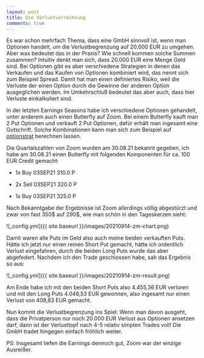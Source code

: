 ```yaml
---
layout: post
title: Die Verlustverrechnung
comments: true
---
```


Es war schon mehrfach Thema, dass eine GmbH sinnvoll ist, wenn man Optionen handelt, um die Verlustbegrenzung auf 20.000 EUR zu umgehen.
Aber was bedeutet das in der Praxis? Wie schnell kommen solche Summen zusammen? Intuitiv denkt man sich, dass 20.000 EUR eine Menge Geld sind.
Bei Optionen gibt es aber verschiedene Strategien in denen das Verkaufen und das Kaufen von Optionen kombiniert wird, das nennt sich zum Beispiel Spread.
Damit hat man einen definiertes Risiko, weil die Verluste der einen Option durch die Gewinne der anderen Option ausgeglichen werden. Im Umkehrschluß bedeutet das aber auch, dass hier Verluste einkalkuliert sind.

In der letzten Earnings Seasons habe ich verschiedene Optionen gehandelt, unter anderem auch einen Butterfly auf Zoom. 
Bei einem Butterfly kauft man 2 Put Optionen und verkauft 2 Put Optionen, dafür erhält man ingesamt eine Gutschrift. Solche Kombinationen kann man sich zum Beispiel 
auf  <a href="https://optionstrat.com/build/long-put-butterfly/ZM/211015P190,211015P220x-2,211015P250">optionstrat</a> berechnen lassen. 

Die Quartalszahlen von Zoom wurden am 30.08.21 bekannt gegeben, ich habe am 30.08.21 einen Butterfly mit folgenden Komponenten für ca. 100 EUR Credit gemacht:

 + 1x Buy 03SEP21 310.0 P
 - 2x Sell 03SEP21 320.0 P
 + 1x Buy 03SEP21 325.0 P

Nach Bekanntgabe der Ergebnisse ist Zoom allerdings völlig abgestürzt und zwar von fast 350$ auf 290$, wie man schön in den Tageskerzen sieht:

![_config.yml]({{ site.baseurl }}/images/20210914-zm-chart.png)

Damit waren alle Puts im Geld also auch meine beiden verkauften Puts. Hätte ich jetzt nur einen reinen Short Put gemacht, hätte ich ordentlich Verlust eingefahren, durch
die beiden Long Puts wurde das aber abgefedert. Nachdem ich den Trade geschlossen habe, sah das Ergebnis so aus:

![_config.yml]({{ site.baseurl }}/images/20210914-zm-result.png)

Am Ende habe ich mit den beiden Short Puts also 4.455,36 EUR verloren und mit den Long Puts 4.046,53 EUR gewonnen, also ingesamt nur einen Verlust von 408,83 EUR gemacht.

Nun kommt die Verlustbegrenzung ins Spiel: Wenn man davon ausgeht, dass die Privatperson nur noch 20.000 EUR Verlust aus Optionen ansetzen darf, dann ist der Verlusttopf nach 4-5 relativ simplen Trades voll!
Die GmbH tradet hingegen einfach fröhlich weiter.

PS:
Insgesamt liefen die Earnings dennoch gut, Zoom war der einzige Ausreißer.

